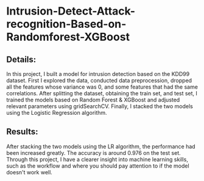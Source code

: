 # Intrusion-Detect-Attack-recognition-Based-on-Randomforest-XGBoost
## Details: 
In this project, I built a model for intrusion detection based on the KDD99 dataset. First I explored the data, conducted data preprocession, dropped all the features whose variance was 0, and some features that had the same correlations. After splitting the dataset, obtaining the train set, and test set, I trained the models based on Random Forest & XGBoost and adjusted relevant parameters using gridSearchCV. Finally, I stacked the two models using the Logistic Regression algorithm.

## Results: 
After stacking the two models using the LR algorithm, the performance had been increased greatly. The accuracy is around 0.976 on the test set. Through this project, I have a clearer insight into machine learning skills, such as the workflow and where you should pay attention to if the model doesn't work well.
